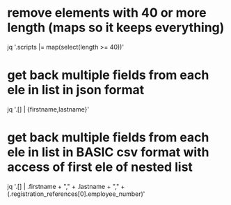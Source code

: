 
# remove elements with 40 or more length (maps so it keeps everything)
jq '.scripts |= map(select(length >= 40))'

# get back multiple fields from each ele in list in json format
jq '.[] | {firstname,lastname}'

# get back multiple fields from each ele in list in BASIC csv format with access of first ele of nested list
jq '.[] | .firstname + "," + .lastname + "," + (.registration_references[0].employee_number)'
